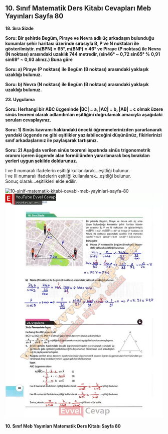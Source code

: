 ## 10. Sınıf Matematik Ders Kitabı Cevapları Meb Yayınları Sayfa 80

**18. Sıra Sizde**

**Soru: Bir şehirde Begüm, Piraye ve Nevra adlı üç arkadaşın bulunduğu konumlar şehir haritası üzerinde sırasıyla B, P ve N noktaları ile gösterilmiştir. m(BPN) = 65°, m(BNP) = 46° ve Piraye (P noktası) ile Nevra (N noktası) arasındaki uzaklık 744 metredir, (sin46° ~ 0,72 sin65° % 0,91 sin69° ~ 0,93 alınız.) Buna göre**

**Soru: a) Piraye (P noktası) ile Begüm (B noktası) arasındaki yaklaşık uzaklığı bulunuz.**

**Soru: b) Nevra (N noktası) ile Begüm (B noktası) arasındaki yaklaşık uzaklığı bulunuz.**

**23. Uygulama**

**Soru: Herhangi bir ABC üçgeninde |BC| = a, |AC| = b, |AB| = c olmak üzere sinüs teoremi olarak adlandırılan eşitliğini doğrulamak amacıyla aşağıdaki soruları cevaplayınız.**

**Soru: 1) Sinüs kavramı hakkındaki önceki öğrenmelerinizden yararlanarak yandaki üçgende ne gibi eşitlikler yazılabileceğini düşününüz, fikirlerinizi sınıf arkadaşlarınız ile paylaşarak tartışınız.**

**Soru: 2) Aşağıda verilen sinüs teoremi ispatında sinüs trigonometrik oranını içeren üçgende alan formülünden yararlanarak boş bırakılan yerleri uygun şekilde doldurunuz.**

I ve II numaralı ifadelerin eşitliği kullanılarak…eşitliği bulunur.  
 I ve III numaralı ifadelerin eşitliği kullanılarak…eşitliği bulunur.  
 Sonuç olarak…eşitlikleri elde edilir.

![10-sinif-matematik-kitabi-cevabi-meb-yayinlari-sayfa-80]()![10-sinif-matematik-kitabi-cevabi-meb-yayinlari-sayfa-80](./image1.webp)

**10. Sınıf Meb Yayınları Matematik Ders Kitabı Sayfa 80**